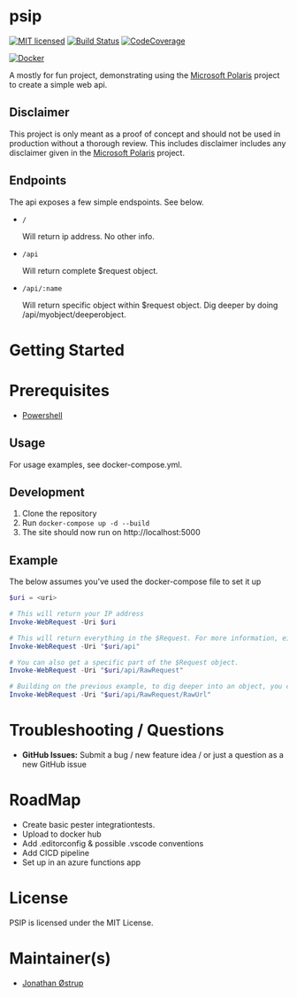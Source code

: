 # psip
[![MIT licensed](https://img.shields.io/badge/license-MIT-blue.svg)](https://raw.githubusercontent.com/TechnicallyJoe/psip/master/LICENSE)
[![Build Status](https://img.shields.io/azure-devops/build/technicallyjoe/psip/16/master)](https://dev.azure.com/TechnicallyJoe/psip/_build/latest?definitionId=16&branchName=master)
[![CodeCoverage](https://img.shields.io/azure-devops/coverage/technicallyjoe/psip/16/develop)](https://dev.azure.com/technicallyjoe/psip/_build?definitionId=16)


[![Docker](https://img.shields.io/docker/pulls/technicallyjoe/psip?label=Docker)](https://hub.docker.com/r/technicallyjoe/psip)

A mostly for fun project, demonstrating using the [Microsoft Polaris](https://github.com/powershell/polaris) project to create a simple web api.

## Disclaimer
This project is only meant as a proof of concept and should not be used in production without a thorough review. This includes disclaimer includes any disclaimer given in the [Microsoft Polaris](https://github.com/powershell/polaris) project.

## Endpoints
The api exposes a few simple endspoints. See below.
  * `/`

    Will return ip address. No other info.

  * `/api`

    Will return complete $request object.

  * `/api/:name`

    Will return specific object within $request object. Dig deeper by doing /api/myobject/deeperobject.

# Getting Started

# Prerequisites

* [Powershell](https://github.com/powershell/powershell)

## Usage

For usage examples, see docker-compose.yml.

## Development

1. Clone the repository
2. Run `docker-compose up -d --build`
3. The site should now run on http://localhost:5000

## Example

The below assumes you've used the docker-compose file to set it up
```Powershell
$uri = <uri>

# This will return your IP address
Invoke-WebRequest -Uri $uri

# This will return everything in the $Request. For more information, either set it up or see the Polaris documentation.
Invoke-WebRequest -Uri "$uri/api"

# You can also get a specific part of the $Request object.
Invoke-WebRequest -Uri "$uri/api/RawRequest"

# Building on the previous example, to dig deeper into an object, you can do:
Invoke-WebRequest -Uri "$uri/api/RawRequest/RawUrl"
```

# Troubleshooting / Questions

* **GitHub Issues:** Submit a bug / new feature idea / or just a question as a new GitHub issue

# RoadMap

* Create basic pester integrationtests.
* Upload to docker hub
* Add .editorconfig & possible .vscode conventions
* Add CICD pipeline
* Set up in an azure functions app

# License

PSIP is licensed under the MIT License.

# Maintainer(s)

* [Jonathan Østrup](https://github.com/TechnicallyJoe)